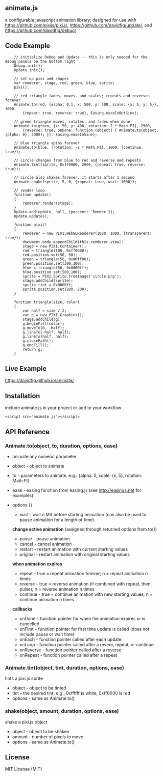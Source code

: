 ## animate.js
a configurable javascript animation library; designed for use with https://github.com/pixijs/pixi.js, https://github.com/davidfig/update/, and https://github.com/davidfig/debug/

## Code Example

        // initialize Debug and Update -- this is only needed for the debug panels on the bottom right
        Debug.init();
        Update.init();

        // set up pixi and shapes
        var renderer, stage, red, green, blue, sprite;
        pixi();

        // red triangle fades, moves, and scales; repeats and reverses forever
        Animate.to(red, {alpha: 0.1, x: 500, y: 500, scale: {x: 5, y: 5}}, 1000,
            {repeat: true, reverse: true}, Easing.easeInOutSine);

        // green triangle moves, rotates, and fades when done
        Animate.to(green, {x: 50, y: 400, rotation: 2 * Math.PI}, 2500,
            {reverse: true, onDone: function (object) { Animate.to(object, {alpha: 0}, 2000); }}, Easing.easeInSine);

        // blue triangle spins forever
        Animate.to(blue, {rotation: -2 * Math.PI}, 1000, {continue: true});

        // circle changes from blue to red and reverse and repeats
        Animate.tint(sprite, 0xff0000, 2000, {repeat: true, reverse: true});

        // circle also shakes forever, it starts after 1 second
        Animate.shake(sprite, 5, 0, {repeat: true, wait: 1000});

        // render loop
        function update()
        {
            renderer.render(stage);
        }
        Update.add(update, null, {percent: 'Render'});
        Update.update();

        function pixi()
        {
            renderer = new PIXI.WebGLRenderer(1000, 1000, {transparent: true});
            document.body.appendChild(this.renderer.view);
            stage = new PIXI.Container();
            red = triangle(100, 0xff0000);
            red.position.set(50, 50);
            green = triangle(50, 0x00ff00);
            green.position.set(300,300);
            blue = triangle(50, 0x0000ff);
            blue.position.set(500,100);
            sprite = PIXI.Sprite.fromImage('circle.png');
            stage.addChild(sprite);
            sprite.tint = 0x0000ff;
            sprite.position.set(200, 200);
        }

        function triangle(size, color)
        {
            var half = size / 2;
            var g = new PIXI.Graphics();
            stage.addChild(g);
            g.beginFill(color);
            g.moveTo(0, -half);
            g.lineTo(-half, half);
            g.lineTo(half, half);
            g.closePath();
            g.endFill();
            return g;
        }

## Live Example
https://davidfig.github.io/animate/

## Installation
include animate.js in your project or add to your workflow

    <script src="animate.js"></script>

## API Reference

### Animate.to(object, to, duration, options, ease)
* animate any numeric parameter
* object - object to animate
* to - parameters to animate, e.g.: {alpha: 5, scale: {x, 5}, rotation: Math.PI}
* ease - easing function from easing.js (see http://easings.net for examples)
* options {}

  - wait - wait n MS before starting animation (can also be used to pause animation for a length of time)

  __change active animation__ (assigned through returned options from to())
  - pause - pause animation
  - cancel - cancel animation
  - restart - restart animation with current starting values
  - original - restart animation with original starting values

  __when animation expires__
  - repeat - true = repeat animation forever; n = repeat animation n times
  - reverse - true = reverse animation (if combined with repeat, then pulse); n = reverse animation n times
  - continue - true = continue animation with new starting values; n = continue animation n times

  __callbacks__
  - onDone - function pointer for when the animation expires or is cancelled
  - onFirst - function pointer for first time update is called (does not include pause or wait time)
  - onEach - function pointer called after each update
  - onLoop - function pointer called after a revere, repeat, or continue
  - onReverse - function pointer called after a reverse
  - onRepeat - function pointer called after a repeat

### Animate.tint(object, tint, duration, options, ease)
tints a pixi.js sprite
* object - object to be tinted
* tint - the desired tint, e.g., 0xffffff is white, 0xff0000 is red
* options - same as Animate.to()

### shake(object, amount, duration, options, ease)
shake a pixi.js object
* object - object to be shaken
* amount - number of pixels to move
* options - same as Animate.to()

## License
MIT License (MIT)